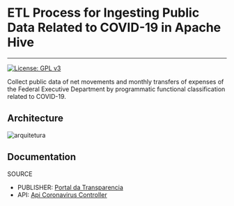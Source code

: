 # ETL Process for Ingesting Public Data Related to COVID-19 in Apache Hive

---
[![License: GPL v3](https://img.shields.io/badge/License-GPLv3-blue.svg)](https://www.gnu.org/licenses/gpl-3.0)


Collect public data of net movements and monthly transfers of expenses of the Federal Executive Department by programmatic functional classification related to COVID-19.

## Architecture

![arquitetura](https://user-images.githubusercontent.com/58046267/133438914-379e3673-5f28-484c-8e35-15fc2cfeb694.png)

## Documentation

SOURCE 
 - PUBLISHER: [Portal da Transparencia](https://www.portaltransparencia.gov.br/)
 - API: [Api Coronavirus Controller](http://api.portaldatransparencia.gov.br/swagger-ui.html#/)
